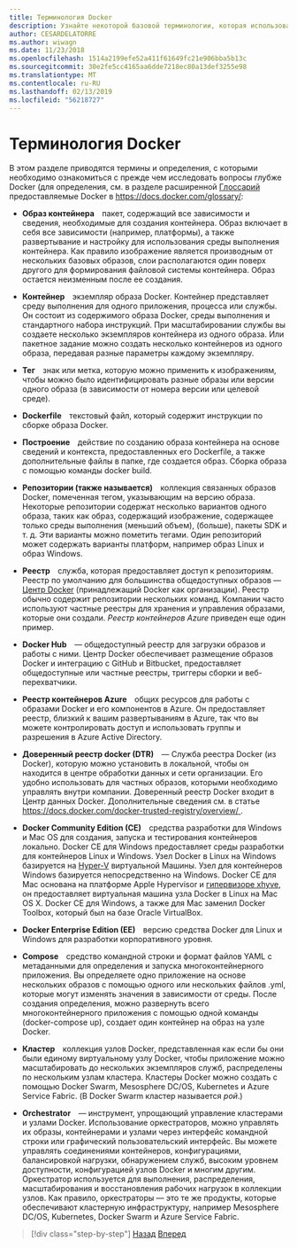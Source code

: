 ```yaml
---
title: Терминология Docker
description: Узнайте некоторой базовой терминологии, которая использовала каждый день, при работе с Docker.
author: CESARDELATORRE
ms.author: wiwagn
ms.date: 11/23/2018
ms.openlocfilehash: 1514a2199efe52a411f61649fc21e906bba5b13c
ms.sourcegitcommit: 30e2fe5cc4165aa6dde7218ec80a13def3255e98
ms.translationtype: MT
ms.contentlocale: ru-RU
ms.lasthandoff: 02/13/2019
ms.locfileid: "56218727"
---
```

# <a name="docker-terminology"></a>Терминология Docker

В этом разделе приводятся термины и определения, с которыми необходимо ознакомиться с прежде чем исследовать вопросы глубже Docker (для определения, см. в разделе расширенной [Глоссарий](https://docs.docker.com/glossary/) предоставляемые Docker в <https://docs.docker.com/glossary/>:

-   **Образ контейнера** пакет, содержащий все зависимости и сведения, необходимые для создания контейнера. Образ включает в себя все зависимости (например, платформы), а также развертывание и настройку для использования среды выполнения контейнера. Как правило изображение является производным от нескольких базовых образов, слои располагаются один поверх другого для формирования файловой системы контейнера. Образ остается неизменным после ее создания.

-   **Контейнер** экземпляр образа Docker. Контейнер представляет среду выполнения для одного приложения, процесса или службы. Он состоит из содержимого образа Docker, среды выполнения и стандартного набора инструкций. При масштабировании службы вы создаете несколько экземпляров контейнера из одного образа. Или пакетное задание можно создать несколько контейнеров из одного образа, передавая разные параметры каждому экземпляру.

-   **Тег** знак или метка, которую можно применить к изображениям, чтобы можно было идентифицировать разные образы или версии одного образа (в зависимости от номера версии или целевой среде).

-   **Dockerfile** текстовый файл, который содержит инструкции по сборке образа Docker.

-   **Построение** действие по созданию образа контейнера на основе сведений и контекста, предоставленных его Dockerfile, а также дополнительные файлы в папке, где создается образ. Сборка образа с помощью команды docker build.

-   **Репозитории (также называется)** коллекция связанных образов Docker, помеченная тегом, указывающим на версию образа. Некоторые репозитории содержат несколько вариантов одного образа, таких как образ, содержащий изображение, содержащее только среды выполнения (меньший объем), (больше), пакеты SDK и т. д. Эти варианты можно пометить тегами. Один репозиторий может содержать варианты платформ, например образ Linux и образ Windows.

-   **Реестр** служба, которая предоставляет доступ к репозиториям. Реестр по умолчанию для большинства общедоступных образов — [Центр Docker](https://hub.docker.com/) (принадлежащий Docker как организации). Реестр обычно содержит репозитории нескольких команд. Компании часто используют частные реестры для хранения и управления образами, которые они создали. *Реестр контейнеров Azure* приведен еще один пример.

-   **Docker Hub** — общедоступный реестр для загрузки образов и работы с ними. Центр Docker обеспечивает размещение образов Docker и интеграцию с GitHub и Bitbucket, предоставляет общедоступные или частные реестры, триггеры сборки и веб-перехватчики.

-   **Реестр контейнеров Azure** общих ресурсов для работы с образами Docker и его компонентов в Azure. Он предоставляет реестр, близкий к вашим развертываниям в Azure, так что вы можете контролировать доступ и использовать группы и разрешения в Azure Active Directory.

-   **Доверенный реестр docker (DTR)** — Служба реестра Docker (из Docker), которую можно установить в локальной, чтобы он находится в центре обработки данных и сети организации. Его удобно использовать для частных образов, которыми необходимо управлять внутри компании. Доверенный реестр Docker входит в Центр данных Docker. Дополнительные сведения см. в статье [ https://docs.docker.com/docker-trusted-registry/overview/ ](https://docs.docker.com/docker-trusted-registry/overview/).

-   **Docker Community Edition (CE)** средства разработки для Windows и Mac OS для создания, запуска и тестирования контейнеров локально. Docker CE для Windows предоставляет среды разработки для контейнеров Linux и Windows. Узел Docker в Linux на Windows базируется на [Hyper-V](https://www.microsoft.com/en-us/server-cloud/solutions/virtualization.aspx) виртуальной Машины. Узел для контейнеров Windows базируется непосредственно на Windows. Docker CE для Mac основана на платформе Apple Hypervisor и [гипервизоре xhyve](https://github.com/mist64/xhyve), он предоставляет виртуальная машина узла Docker в Linux на Mac OS X. Docker CE для Windows, а также для Mac заменил Docker Toolbox, который был на базе Oracle VirtualBox.

-   **Docker Enterprise Edition (EE)** версию средства Docker для Linux и Windows для разработки корпоративного уровня.

-   **Compose** средство командной строки и формат файлов YAML с метаданными для определения и запуска многоконтейнерного приложения. Вы определяете одно приложение на основе нескольких образов с помощью одного или нескольких файлов .yml, которые могут изменять значения в зависимости от среды. После создания определения, можно развернуть всего многоконтейнерного приложения с помощью одной команды (docker-compose up), создает один контейнер на образ на узле Docker.

-   **Кластер** коллекция узлов Docker, представленная как если бы они были единому виртуальному узлу Docker, чтобы приложение можно масштабировать до нескольких экземпляров служб, распределены по нескольким узлам кластера. Кластеры Docker можно создать с помощью Docker Swarm, Mesosphere DC/OS, Kubernetes и Azure Service Fabric. (В Docker Swarm кластер называется *рой*.)

-   **Orchestrator** — инструмент, упрощающий управление кластерами и узлами Docker. Использование оркестраторов, можно управлять их образы, контейнерами и узлами через интерфейс командной строки или графический пользовательский интерфейс. Вы можете управлять соединениями контейнеров, конфигурациями, балансировкой нагрузки, обнаружением служб, высоким уровнем доступности, конфигурацией узлов Docker и многим другим. Оркестратор используется для выполнения, распределения, масштабирования и восстановления рабочих нагрузок в коллекции узлов. Как правило, оркестраторы — это те же продукты, которые обеспечивают кластерную инфраструктуру, например Mesosphere DC/OS, Kubernetes, Docker Swarm и Azure Service Fabric.

>[!div class="step-by-step"]
>[Назад](what-is-docker.md)
>[Вперед](docker-containers-images-and-registries.md)